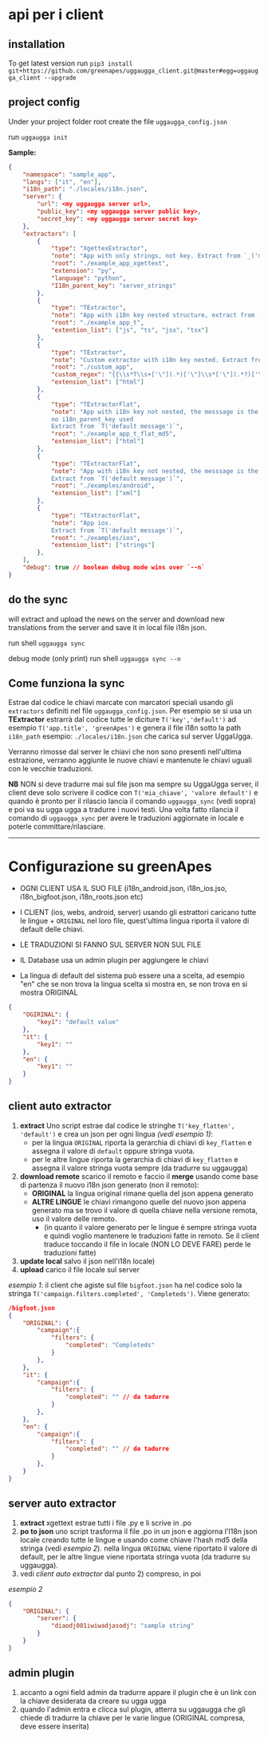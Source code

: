 # api per i client

## installation

To get latest version run `pip3 install git+https://github.com/greenapes/uggaugga_client.git@master#egg=uggaugga_client --upgrade`

## project config
Under your project folder root create the file `uggaugga_config.json`

run `uggaugga init`

**Sample:**
```json
{
    "namespace": "sample_app",
    "langs": ["it", "en"],
    "i18n_path": "./locales/i18n.json",
    "server": {
        "url": <my uggaugga server url>,
        "public_key": <my uggaugga server public key>,
        "secret_key": <my uggaugga server secret key>
    },
    "extractors": [
        {
            "type": "XgettexExtractor",
            "note": "App with only strings, not key. Extract from `_('my text')`",
            "root": "./example_app_xgettext",
            "extension": "py",
            "language": "python",
            "I18n_parent_key": "server_strings"
        },
        {
            "type": "TExtractor",
            "note": "App with i18n key nested structure, extract from `T('key.nested', 'default text')` ",
            "root": "./example_app_t",
            "extention_list": ["js", "ts", "jsx", "tsx"]
        },
        {
            "type": "TExtractor",
            "note": "Custom extractor with i18n key nested. Extract from `{{ T 'key.nested' 'default text' }}`",
            "root": "./custom_app",
            "custom_regex": "{{\\s*T\\s+['\"](.*)['\"]\\s*['\"](.*?)['\"]\\s*}}",
            "extension_list": ["html"]
        },
        {
            "type": "TExtractorFlat",
            "note": "App with i18n key not nested, the messsage is the key encoded in md5. 
            no i18n_parent_key used
            Extract from `T('default message')`",
            "root": "./example_app_t_flat_md5",
            "extension_list": ["html"]
        },
        {
            "type": "TExtractorFlat",
            "note": "App with i18n key not nested, the messsage is the key encoded in md5. 
            Extract from `T('default message')`",
            "root": "./examples/android",
            "extension_list": ["xml"]
        },
        {
            "type": "TExtractorFlat",
            "note": "App ios. 
            Extract from `T('default message')`",
            "root": "./examples/ios",
            "extension_list": ["strings"]
        },
    ],
    "debug": true // boolean debug mode wins over `--n`
}
```

## do the sync
will extract and upload the news on the server and download new translations from the server and save it in local file i18n json.

run shell `uggaugga sync`

debug mode (only print)
run shell `uggaugga sync --n`


## Come funziona la sync

Estrae dal codice le chiavi marcate con marcatori speciali usando gli `extractors` definiti nel file `uggaugga_config.json`. 
Per esempio se si usa un **TExtractor** estrarrà dal codice tutte le diciture `T('key','default')` ad esempio `T('app.title', 'greenApes')` e genera il file  i18n sotto la path `i18n_path` esempio: `./locales/i18n.json` che carica sul server UggaUgga.

Verranno rimosse dal server le chiavi che non sono presenti nell'ultima estrazione, verranno aggiunte le nuove chiavi e mantenute le chiavi uguali con le vecchie traduzioni.

**NB**
NON si deve tradurre mai sul file json ma sempre su UggaUgga server, il client deve solo scrivere il codice con `T('mia_chiave', 'valore default')` e quando è pronto per il rilascio lancia il comando `uggaugga_sync` (vedi sopra) e poi va su ugga ugga a tradurre i nuovi testi. Una volta fatto rilancia il comando di `uggaugga_sync` per avere le traduzioni aggiornate in locale e poterle committare/rilasciare.

-------------------------------

# Configurazione su greenApes
- OGNI CLIENT USA IL SUO FILE (i18n_android.json, i18n_ios.jso, i18n_bigfoot.json, i18n_roots.json etc)

- I CLIENT (ios, webs, android, server) usando gli estrattori caricano tutte le lingue + `ORIGINAL` nel loro file, quest'ultima lingua riporta il valore di default delle chiavi.

- LE TRADUZIONI SI FANNO SUL SERVER NON SUL FILE

- IL Database usa un admin plugin per aggiungere le chiavi

- La lingua di default del sistema può essere una a scelta, ad esempio "en" che se non trova la lingua scelta si mostra en, se non trova en si mostra ORIGINAL

```json
{
    "OGIRINAL": {
        "key1": "default value"
    },
    "it": {
        "key1": ""
    },
    "en": {
        "key1": ""
    }
}
```

## client auto extractor

1)  **extract** Uno script estrae dal codice le stringhe `T('key_flatten', 'default')` e crea un json per ogni lingua *(vedi esempio 1)*:
    -   per la lingua `ORIGINAL` riporta la gerarchia di chiavi di `key_flatten` e assegna il valore di `default` oppure stringa vuota.
    - per le altre lingue riporta la gerarchia di chiavi di `key_flatten` e assegna il valore stringa vuota sempre (da tradurre su uggaugga)
2) **download remote** scarico il remoto e faccio il **merge** usando come base di partenza il nuovo i18n json generato (non il remoto):
    - **ORIGINAL** la lingua original rimane quella del json appena generato
    - **ALTRE LINGUE** le chiavi rimangono quelle del nuovo json appena generato ma se trovo il valore di quella chiave nella versione remota, uso il valore delle remoto.
        - (in quanto il valore generato per le lingue è sempre stringa vuota e quindi voglio mantenere le traduzioni fatte in remoto. Se il client traduce toccando il file in locale (NON LO DEVE FARE) perde le traduzioni fatte)
3) **update local** salvo il json nell'i18n locale)
4) **upload** carico il file locale sul server

*esempio 1*: 
il client che agiste sul file `bigfoot.json` ha nel codice solo la stringa `T('campaign.filters.completed', 'Completeds')`. Viene generato:

```json
/bigfoot.json
{
    "ORIGINAL": {
        "campaign":{
            "filters": {
                "completed": "Completeds"
            }
        },
    },
    "it": {
        "campaign":{
            "filters": {
                "completed": "" // da tadurre
            }
        },
    },
    "en": {
        "campaign":{
            "filters": {
                "completed": "" // da tadurre
            }
        },
    }
}
```

## server auto extractor

1) **extract** xgettext estrae tutti i file .py e li scrive in .po
2) **po to json** uno script trasforma il file .po in un json e aggiorna l'I18n json locale creando tutte le lingue e usando come chiave l'hash md5 della stringa (vedi *esempio 2*).
nella lingua `ORIGINAL` viene riportato il valore di default, per le altre lingue viene riportata stringa vuota (da tradurre su uggaugga).
3) vedi *client auto extractor* dal punto 2) compreso, in poi

*esempio 2*
```json
{
    "ORIGINAL": {
        "server": {
            "diaodj001iwiwadjasodj": "sample string"
        }
    }
}
```

## admin plugin

1) accanto a ogni field admin da tradurre appare il plugin che è un link con la chiave desiderata da creare su ugga ugga
2) quando l'admin entra e clicca sul plugin, atterra su uggaugga che gli chiede di tradurre la chiave per le varie lingue (ORIGINAL compresa, deve essere inserita)